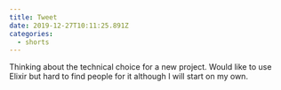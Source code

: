 ```yaml
---
title: Tweet
date: 2019-12-27T10:11:25.891Z
categories:
  - shorts
---
```

Thinking about the technical choice for a new project. Would like to use Elixir but hard to find people for it although I will start on my own.
